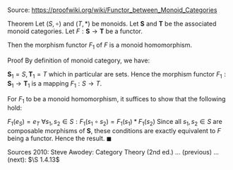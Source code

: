 # 

Source: https://proofwiki.org/wiki/Functor_between_Monoid_Categories

Theorem
Let $\left({S, \circ}\right)$ and $\left({T, *}\right)$ be monoids.
Let $\mathbf S$ and $\mathbf T$ be the associated monoid categories.
Let $F: \mathbf S \to \mathbf T$ be a functor.

Then the morphism functor $F_1$ of $F$ is a monoid homomorphism.


Proof
By definition of monoid category, we have:

$\mathbf S_1 = S, \mathbf T_1 = T$
which in particular are sets.
Hence the morphism functor $F_1: \mathbf S_1 \to \mathbf T_1$ is a mapping $F_1: S \to T$.

For $F_1$ to be a monoid homomorphism, it suffices to show that the following hold:

$F_1 \left({e_S}\right) = e_T$
$\forall s_1, s_2 \in S: F_1 \left({s_1 \circ s_2}\right) = F_1 \left({s_1}\right) * F_1 \left({s_2}\right)$
Since all $s_1, s_2 \in S$ are composable morphisms of $\mathbf S$, these conditions are exactly equivalent to $F$ being a functor.
Hence the result.
$\blacksquare$


Sources
2010: Steve Awodey: Category Theory (2nd ed.) ... (previous) ... (next): $\S 1.4.13$




